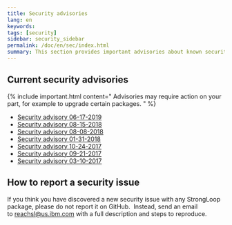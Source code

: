 ```yaml
---
title: Security advisories
lang: en
keywords:
tags: [security]
sidebar: security_sidebar
permalink: /doc/en/sec/index.html
summary: This section provides important advisories about known security issues.
---
```


## Current security advisories

{% include important.html content="
Advisories may require action on your part, for example to upgrade certain packages.
" %}

- [Security advisory 06-17-2019](Security-advisory-06-17-2019.html)
- [Security advisory 08-15-2018](Security-advisory-08-15-2018.html)
- [Security advisory 08-08-2018](Security-advisory-08-08-2018.html)
- [Security advisory 01-31-2018](Security-advisory-01-31-2018.html)
- [Security advisory 10-24-2017](Security-advisory-10-24-2017.html)
- [Security advisory 09-21-2017](Security-advisory-09-21-2017.html)
- [Security advisory 03-10-2017](Security-advisory-03-10-2017.html)

## How to report a security issue

If you think you have discovered a new security issue with any StrongLoop package, please do not report it on GitHub.  Instead, send an email to [reachsl@us.ibm.com](mailto:reachsl@us.ibm.com) with a full description and steps to reproduce.
